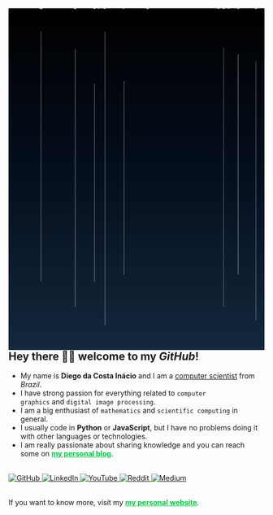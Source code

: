 <img align="right" src="https://github.com/diegoinacio/diegoinacio/blob/master/image.svg" />

## Hey there 👋🏾 welcome to my _GitHub_!

- My name is <b>Diego da Costa Inácio</b> and I am a <u>computer scientist</u> from <em>Brazil</em>.
- I have strong passion for everything related to <code>computer graphics</code> and <code>digital image processing</code>.
- I am a big enthusiast of <code>mathematics</code> and <code>scientific computing</code> in general.
- I usually code in <b>Python</b> or <b>JavaScript</b>, but I have no problems doing it with other languages or technologies.
- I am really passionate about sharing knowledge and you can reach some on <a href="https://diegoinacio.github.io/blog/" style="color: rgb(0, 204, 68)"><b>my personal blog</b></a>.

<br />

<a href="https://github.com/diegoinacio/">
  <img alt="GitHub" title="GitHub" width="28px" src="https://cdn.jsdelivr.net/npm/simple-icons@v3/icons/github.svg" />
</a>
<a href="https://www.linkedin.com/in/diegoinacio/">
  <img alt="LinkedIn" title="LinkedIn" width="28px" src="https://cdn.jsdelivr.net/npm/simple-icons@v3/icons/linkedin.svg" />
</a>
<a href="https://www.youtube.com/user/diegodci/">
  <img alt="YouTube" title="YouTube" width="28px" src="https://cdn.jsdelivr.net/npm/simple-icons@v3/icons/youtube.svg" />
</a>
<a href="https://www.reddit.com/user/diecosina/">
  <img alt="Reddit" title="Reddit" width="28px" src="https://cdn.jsdelivr.net/npm/simple-icons@v3/icons/reddit.svg" />
</a>
<a href="https://www.medium.com/@diegodci/">
  <img alt="Medium" title="Medium" width="28px" src="https://cdn.jsdelivr.net/npm/simple-icons@v3/icons/medium.svg" />
</a>

<br />
<br />

If you want to know more, visit my <a href="https://diegoinacio.github.io/" style="color: rgb(0, 204, 68)"><b>my personal website</b></a>.
